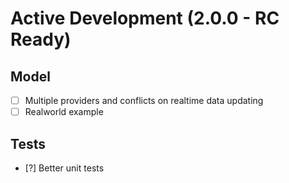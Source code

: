 Active Development (2.0.0 - RC Ready)
=====================================

Model
--------------
- [ ] Multiple providers and conflicts on realtime data updating
- [ ] Realworld example

Tests
--------------
- [?] Better unit tests

